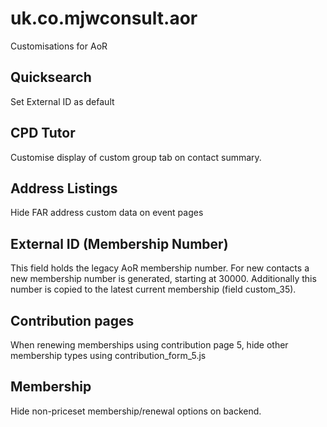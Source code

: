 # uk.co.mjwconsult.aor
Customisations for AoR

## Quicksearch
Set External ID as default

## CPD Tutor
Customise display of custom group tab on contact summary.

## Address Listings
Hide FAR address custom data on event pages

## External ID (Membership Number)
This field holds the legacy AoR membership number.  For new contacts a new membership number is generated, starting at 30000.  Additionally this number is copied to the latest current membership (field custom_35).

## Contribution pages
When renewing memberships using contribution page 5, hide other membership types using contribution_form_5.js

## Membership
Hide non-priceset membership/renewal options on backend.
